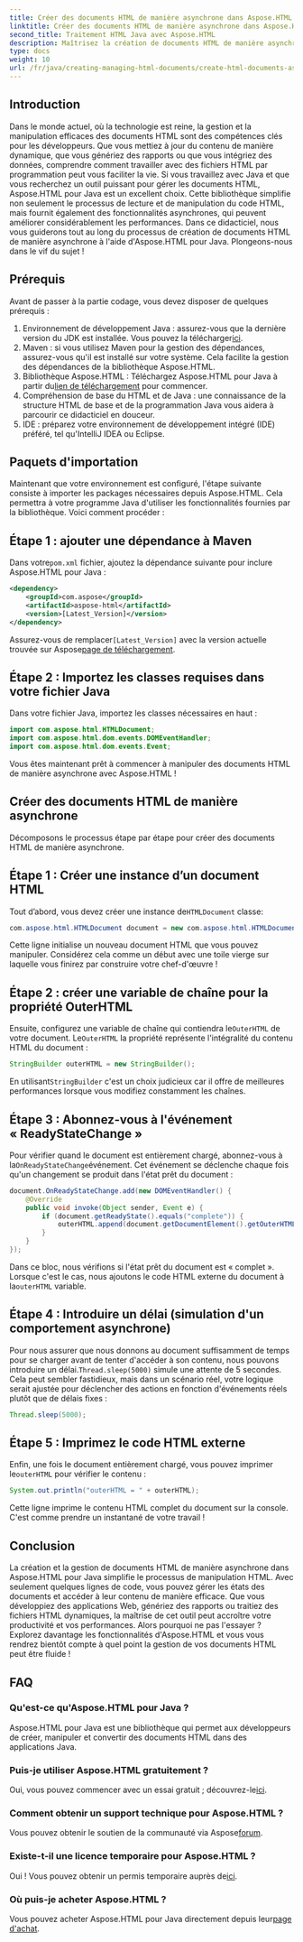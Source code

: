 ```yaml
---
title: Créer des documents HTML de manière asynchrone dans Aspose.HTML pour Java
linktitle: Créer des documents HTML de manière asynchrone dans Aspose.HTML pour Java
second_title: Traitement HTML Java avec Aspose.HTML
description: Maîtrisez la création de documents HTML de manière asynchrone avec Aspose.HTML pour Java. Guide étape par étape, conseils et FAQ inclus pour un apprentissage rapide.
type: docs
weight: 10
url: /fr/java/creating-managing-html-documents/create-html-documents-async/
---
```

## Introduction
Dans le monde actuel, où la technologie est reine, la gestion et la manipulation efficaces des documents HTML sont des compétences clés pour les développeurs. Que vous mettiez à jour du contenu de manière dynamique, que vous génériez des rapports ou que vous intégriez des données, comprendre comment travailler avec des fichiers HTML par programmation peut vous faciliter la vie. Si vous travaillez avec Java et que vous recherchez un outil puissant pour gérer les documents HTML, Aspose.HTML pour Java est un excellent choix. Cette bibliothèque simplifie non seulement le processus de lecture et de manipulation du code HTML, mais fournit également des fonctionnalités asynchrones, qui peuvent améliorer considérablement les performances. Dans ce didacticiel, nous vous guiderons tout au long du processus de création de documents HTML de manière asynchrone à l'aide d'Aspose.HTML pour Java. Plongeons-nous dans le vif du sujet !
## Prérequis
Avant de passer à la partie codage, vous devez disposer de quelques prérequis :
1.  Environnement de développement Java : assurez-vous que la dernière version du JDK est installée. Vous pouvez la télécharger[ici](https://www.oracle.com/java/technologies/javase-jdk11-downloads.html).
2. Maven : si vous utilisez Maven pour la gestion des dépendances, assurez-vous qu'il est installé sur votre système. Cela facilite la gestion des dépendances de la bibliothèque Aspose.HTML.
3.  Bibliothèque Aspose.HTML : Téléchargez Aspose.HTML pour Java à partir du[lien de téléchargement](https://releases.aspose.com/html/java/) pour commencer.
4. Compréhension de base du HTML et de Java : une connaissance de la structure HTML de base et de la programmation Java vous aidera à parcourir ce didacticiel en douceur.
5. IDE : préparez votre environnement de développement intégré (IDE) préféré, tel qu'IntelliJ IDEA ou Eclipse.
## Paquets d'importation
Maintenant que votre environnement est configuré, l'étape suivante consiste à importer les packages nécessaires depuis Aspose.HTML. Cela permettra à votre programme Java d'utiliser les fonctionnalités fournies par la bibliothèque. Voici comment procéder :
## Étape 1 : ajouter une dépendance à Maven
 Dans votre`pom.xml` fichier, ajoutez la dépendance suivante pour inclure Aspose.HTML pour Java :
```xml
<dependency>
    <groupId>com.aspose</groupId>
    <artifactId>aspose-html</artifactId>
    <version>[Latest_Version]</version>
</dependency>
```
 Assurez-vous de remplacer`[Latest_Version]` avec la version actuelle trouvée sur Aspose[page de téléchargement](https://releases.aspose.com/html/java/).
## Étape 2 : Importez les classes requises dans votre fichier Java
Dans votre fichier Java, importez les classes nécessaires en haut :
```java
import com.aspose.html.HTMLDocument;
import com.aspose.html.dom.events.DOMEventHandler;
import com.aspose.html.dom.events.Event;
```
Vous êtes maintenant prêt à commencer à manipuler des documents HTML de manière asynchrone avec Aspose.HTML !
## Créer des documents HTML de manière asynchrone
Décomposons le processus étape par étape pour créer des documents HTML de manière asynchrone.
## Étape 1 : Créer une instance d’un document HTML
 Tout d’abord, vous devez créer une instance de`HTMLDocument` classe:
```java
com.aspose.html.HTMLDocument document = new com.aspose.html.HTMLDocument();
```
Cette ligne initialise un nouveau document HTML que vous pouvez manipuler. Considérez cela comme un début avec une toile vierge sur laquelle vous finirez par construire votre chef-d'œuvre !
## Étape 2 : créer une variable de chaîne pour la propriété OuterHTML
 Ensuite, configurez une variable de chaîne qui contiendra le`OuterHTML` de votre document. Le`OuterHTML` la propriété représente l'intégralité du contenu HTML du document :
```java
StringBuilder outerHTML = new StringBuilder();
```
 En utilisant`StringBuilder` c'est un choix judicieux car il offre de meilleures performances lorsque vous modifiez constamment les chaînes.
## Étape 3 : Abonnez-vous à l'événement « ReadyStateChange »
 Pour vérifier quand le document est entièrement chargé, abonnez-vous à la`OnReadyStateChange`événement. Cet événement se déclenche chaque fois qu'un changement se produit dans l'état prêt du document :
```java
document.OnReadyStateChange.add(new DOMEventHandler() {
    @Override
    public void invoke(Object sender, Event e) {
        if (document.getReadyState().equals("complete")) {
            outerHTML.append(document.getDocumentElement().getOuterHTML());
        }
    }
});
```
 Dans ce bloc, nous vérifions si l'état prêt du document est « complet ». Lorsque c'est le cas, nous ajoutons le code HTML externe du document à la`outerHTML` variable. 
## Étape 4 : Introduire un délai (simulation d'un comportement asynchrone)
 Pour nous assurer que nous donnons au document suffisamment de temps pour se charger avant de tenter d'accéder à son contenu, nous pouvons introduire un délai.`Thread.sleep(5000)` simule une attente de 5 secondes. Cela peut sembler fastidieux, mais dans un scénario réel, votre logique serait ajustée pour déclencher des actions en fonction d'événements réels plutôt que de délais fixes :
```java
Thread.sleep(5000);
```
## Étape 5 : Imprimez le code HTML externe
 Enfin, une fois le document entièrement chargé, vous pouvez imprimer le`outerHTML` pour vérifier le contenu :
```java
System.out.println("outerHTML = " + outerHTML);
```
Cette ligne imprime le contenu HTML complet du document sur la console. C'est comme prendre un instantané de votre travail !
## Conclusion
La création et la gestion de documents HTML de manière asynchrone dans Aspose.HTML pour Java simplifie le processus de manipulation HTML. Avec seulement quelques lignes de code, vous pouvez gérer les états des documents et accéder à leur contenu de manière efficace. Que vous développiez des applications Web, génériez des rapports ou traitiez des fichiers HTML dynamiques, la maîtrise de cet outil peut accroître votre productivité et vos performances.
Alors pourquoi ne pas l'essayer ? Explorez davantage les fonctionnalités d'Aspose.HTML et vous vous rendrez bientôt compte à quel point la gestion de vos documents HTML peut être fluide !
## FAQ
### Qu'est-ce qu'Aspose.HTML pour Java ?
Aspose.HTML pour Java est une bibliothèque qui permet aux développeurs de créer, manipuler et convertir des documents HTML dans des applications Java.
### Puis-je utiliser Aspose.HTML gratuitement ?
 Oui, vous pouvez commencer avec un essai gratuit ; découvrez-le[ici](https://releases.aspose.com/).
### Comment obtenir un support technique pour Aspose.HTML ?
 Vous pouvez obtenir le soutien de la communauté via Aspose[forum](https://forum.aspose.com/c/html/29).
### Existe-t-il une licence temporaire pour Aspose.HTML ?
 Oui ! Vous pouvez obtenir un permis temporaire auprès de[ici](https://purchase.aspose.com/temporary-license/).
### Où puis-je acheter Aspose.HTML ?
 Vous pouvez acheter Aspose.HTML pour Java directement depuis leur[page d'achat](https://purchase.aspose.com/buy).